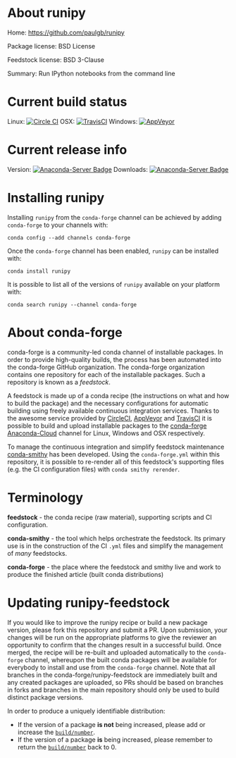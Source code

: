 About runipy
============

Home: https://github.com/paulgb/runipy

Package license: BSD License

Feedstock license: BSD 3-Clause

Summary: Run IPython notebooks from the command line



Current build status
====================

Linux: [![Circle CI](https://circleci.com/gh/conda-forge/runipy-feedstock.svg?style=shield)](https://circleci.com/gh/conda-forge/runipy-feedstock)
OSX: [![TravisCI](https://travis-ci.org/conda-forge/runipy-feedstock.svg?branch=master)](https://travis-ci.org/conda-forge/runipy-feedstock)
Windows: [![AppVeyor](https://ci.appveyor.com/api/projects/status/github/conda-forge/runipy-feedstock?svg=True)](https://ci.appveyor.com/project/conda-forge/runipy-feedstock/branch/master)

Current release info
====================
Version: [![Anaconda-Server Badge](https://anaconda.org/conda-forge/runipy/badges/version.svg)](https://anaconda.org/conda-forge/runipy)
Downloads: [![Anaconda-Server Badge](https://anaconda.org/conda-forge/runipy/badges/downloads.svg)](https://anaconda.org/conda-forge/runipy)

Installing runipy
=================

Installing `runipy` from the `conda-forge` channel can be achieved by adding `conda-forge` to your channels with:

```
conda config --add channels conda-forge
```

Once the `conda-forge` channel has been enabled, `runipy` can be installed with:

```
conda install runipy
```

It is possible to list all of the versions of `runipy` available on your platform with:

```
conda search runipy --channel conda-forge
```


About conda-forge
=================

conda-forge is a community-led conda channel of installable packages.
In order to provide high-quality builds, the process has been automated into the
conda-forge GitHub organization. The conda-forge organization contains one repository
for each of the installable packages. Such a repository is known as a *feedstock*.

A feedstock is made up of a conda recipe (the instructions on what and how to build
the package) and the necessary configurations for automatic building using freely
available continuous integration services. Thanks to the awesome service provided by
[CircleCI](https://circleci.com/), [AppVeyor](http://www.appveyor.com/)
and [TravisCI](https://travis-ci.org/) it is possible to build and upload installable
packages to the [conda-forge](https://anaconda.org/conda-forge)
[Anaconda-Cloud](http://docs.anaconda.org/) channel for Linux, Windows and OSX respectively.

To manage the continuous integration and simplify feedstock maintenance
[conda-smithy](http://github.com/conda-forge/conda-smithy) has been developed.
Using the ``conda-forge.yml`` within this repository, it is possible to re-render all of
this feedstock's supporting files (e.g. the CI configuration files) with ``conda smithy rerender``.


Terminology
===========

**feedstock** - the conda recipe (raw material), supporting scripts and CI configuration.

**conda-smithy** - the tool which helps orchestrate the feedstock.
                   Its primary use is in the construction of the CI ``.yml`` files
                   and simplify the management of *many* feedstocks.

**conda-forge** - the place where the feedstock and smithy live and work to
                  produce the finished article (built conda distributions)


Updating runipy-feedstock
=========================

If you would like to improve the runipy recipe or build a new
package version, please fork this repository and submit a PR. Upon submission,
your changes will be run on the appropriate platforms to give the reviewer an
opportunity to confirm that the changes result in a successful build. Once
merged, the recipe will be re-built and uploaded automatically to the
`conda-forge` channel, whereupon the built conda packages will be available for
everybody to install and use from the `conda-forge` channel.
Note that all branches in the conda-forge/runipy-feedstock are
immediately built and any created packages are uploaded, so PRs should be based
on branches in forks and branches in the main repository should only be used to
build distinct package versions.

In order to produce a uniquely identifiable distribution:
 * If the version of a package **is not** being increased, please add or increase
   the [``build/number``](http://conda.pydata.org/docs/building/meta-yaml.html#build-number-and-string).
 * If the version of a package **is** being increased, please remember to return
   the [``build/number``](http://conda.pydata.org/docs/building/meta-yaml.html#build-number-and-string)
   back to 0.
